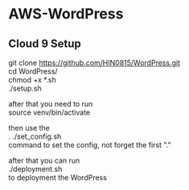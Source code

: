 # AWS-WordPress

## Cloud 9 Setup ##

git clone https://github.com/HIN0815/WordPress.git  
cd WordPress/  
chmod +x *.sh  
./setup.sh  

after that you need to run  
source venv/bin/activate  

then use the  
. ./set_config.sh  
command to set the config, not forget the first "."

after that you can run  
./deployment.sh  
to deployment the WordPress 
